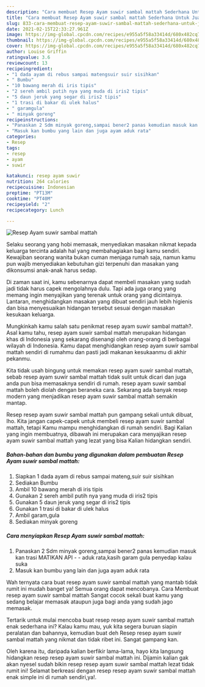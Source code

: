 ```yaml
---
description: "Cara membuat Resep Ayam suwir sambal mattah Sederhana Untuk Jualan"
title: "Cara membuat Resep Ayam suwir sambal mattah Sederhana Untuk Jualan"
slug: 833-cara-membuat-resep-ayam-suwir-sambal-mattah-sederhana-untuk-jualan
date: 2021-02-15T22:33:27.961Z
image: https://img-global.cpcdn.com/recipes/e955a5f58a33414d/680x482cq70/resep-ayam-suwir-sambal-mattah-foto-resep-utama.jpg
thumbnail: https://img-global.cpcdn.com/recipes/e955a5f58a33414d/680x482cq70/resep-ayam-suwir-sambal-mattah-foto-resep-utama.jpg
cover: https://img-global.cpcdn.com/recipes/e955a5f58a33414d/680x482cq70/resep-ayam-suwir-sambal-mattah-foto-resep-utama.jpg
author: Louise Griffin
ratingvalue: 3.6
reviewcount: 13
recipeingredient:
- "1 dada ayam di rebus sampai matengsuir suir sisihkan"
- " Bumbu"
- "10 bawang merah di iris tipis"
- "2 sereh ambil putih nya yang muda di iris2 tipis"
- "5 daun jeruk yang segar di iris2 tipis"
- "1 trasi di bakar di ulek halus"
- " garamgula"
- " minyak goreng"
recipeinstructions:
- "Panaskan 2 Sdm minyak goreng,sampai bener2 panas kemudian masuk kan trasi MATIKAN API   aduk rata,kasih garam gula penyedap kalau suka"
- "Masuk kan bumbu yang lain dan juga ayam aduk rata"
categories:
- Resep
tags:
- resep
- ayam
- suwir

katakunci: resep ayam suwir 
nutrition: 264 calories
recipecuisine: Indonesian
preptime: "PT13M"
cooktime: "PT40M"
recipeyield: "2"
recipecategory: Lunch

---
```



![Resep Ayam suwir sambal mattah](https://img-global.cpcdn.com/recipes/e955a5f58a33414d/680x482cq70/resep-ayam-suwir-sambal-mattah-foto-resep-utama.jpg)

Selaku seorang yang hobi memasak, menyediakan masakan nikmat kepada keluarga tercinta adalah hal yang membahagiakan bagi kamu sendiri. Kewajiban seorang  wanita bukan cuman menjaga rumah saja, namun kamu pun wajib menyediakan kebutuhan gizi terpenuhi dan masakan yang dikonsumsi anak-anak harus sedap.

Di zaman  saat ini, kamu sebenarnya dapat membeli masakan yang sudah jadi tidak harus capek mengolahnya dulu. Tapi ada juga orang yang memang ingin menyajikan yang terenak untuk orang yang dicintainya. Lantaran, menghidangkan masakan yang dibuat sendiri jauh lebih higienis dan bisa menyesuaikan hidangan tersebut sesuai dengan masakan kesukaan keluarga. 



Mungkinkah kamu salah satu penikmat resep ayam suwir sambal mattah?. Asal kamu tahu, resep ayam suwir sambal mattah merupakan hidangan khas di Indonesia yang sekarang disenangi oleh orang-orang di berbagai wilayah di Indonesia. Kamu dapat menghidangkan resep ayam suwir sambal mattah sendiri di rumahmu dan pasti jadi makanan kesukaanmu di akhir pekanmu.

Kita tidak usah bingung untuk memakan resep ayam suwir sambal mattah, sebab resep ayam suwir sambal mattah tidak sulit untuk dicari dan juga anda pun bisa memasaknya sendiri di rumah. resep ayam suwir sambal mattah boleh diolah dengan beraneka cara. Sekarang ada banyak resep modern yang menjadikan resep ayam suwir sambal mattah semakin mantap.

Resep resep ayam suwir sambal mattah pun gampang sekali untuk dibuat, lho. Kita jangan capek-capek untuk membeli resep ayam suwir sambal mattah, tetapi Kamu mampu menghidangkan di rumah sendiri. Bagi Kalian yang ingin membuatnya, dibawah ini merupakan cara menyajikan resep ayam suwir sambal mattah yang lezat yang bisa Kalian hidangkan sendiri.

<!--inarticleads1-->

##### Bahan-bahan dan bumbu yang digunakan dalam pembuatan Resep Ayam suwir sambal mattah:

1. Siapkan 1 dada ayam di rebus sampai mateng,suir suir sisihkan
1. Sediakan  Bumbu
1. Ambil 10 bawang merah di iris tipis
1. Gunakan 2 sereh ambil putih nya yang muda di iris2 tipis
1. Gunakan 5 daun jeruk yang segar di iris2 tipis
1. Gunakan 1 trasi di bakar di ulek halus
1. Ambil  garam,gula
1. Sediakan  minyak goreng




<!--inarticleads2-->

##### Cara menyiapkan Resep Ayam suwir sambal mattah:

1. Panaskan 2 Sdm minyak goreng,sampai bener2 panas kemudian masuk kan trasi MATIKAN API  -  - aduk rata,kasih garam gula penyedap kalau suka
1. Masuk kan bumbu yang lain dan juga ayam aduk rata




Wah ternyata cara buat resep ayam suwir sambal mattah yang mantab tidak rumit ini mudah banget ya! Semua orang dapat mencobanya. Cara Membuat resep ayam suwir sambal mattah Sangat cocok sekali buat kamu yang sedang belajar memasak ataupun juga bagi anda yang sudah jago memasak.

Tertarik untuk mulai mencoba buat resep resep ayam suwir sambal mattah enak sederhana ini? Kalau kamu mau, yuk kita segera buruan siapin peralatan dan bahannya, kemudian buat deh Resep resep ayam suwir sambal mattah yang nikmat dan tidak ribet ini. Sangat gampang kan. 

Oleh karena itu, daripada kalian berfikir lama-lama, hayo kita langsung hidangkan resep resep ayam suwir sambal mattah ini. Dijamin kalian gak akan nyesel sudah bikin resep resep ayam suwir sambal mattah lezat tidak rumit ini! Selamat berkreasi dengan resep resep ayam suwir sambal mattah enak simple ini di rumah sendiri,ya!.

